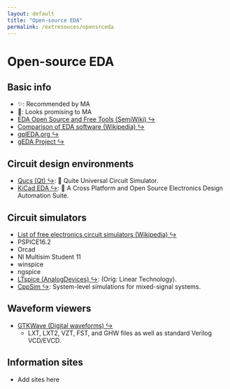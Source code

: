 ```yaml
---
layout: default
title: "Open-source EDA"
permalink: /extresouces/opensrceda
---
```


# Open-source EDA

## Basic info
 - &#x2728;: Recommended by MA
 - &#x1F914;: Looks promising to MA
 - [EDA Open Source and Free Tools (SemiWiki) &#x21AA;](https://semiwiki.com/wikis/industry-wikis/eda-open-source-tools-wiki/)
 - [Comparison of EDA software (Wikipedia) &#x21AA;](https://en.wikipedia.org/wiki/Comparison_of_EDA_software#Free_software)
 - [gplEDA.org &#x21AA;](www.gpleda.org)
 - [gEDA Project &#x21AA;](www.geda-project.org)

## Circuit design environments
 - [Qucs (Qt) &#x21AA;](http://qucs.sourceforge.net/): &#x1F914; Quite Universal Circuit Simulator.
 - [KiCad EDA &#x21AA;](https://kicad-pcb.org/): &#x1F914; A Cross Platform and Open Source Electronics Design Automation Suite.

## Circuit simulators
 - [List of free electronics circuit simulators (Wikipedia) &#x21AA;](https://en.wikipedia.org/wiki/List_of_free_electronics_circuit_simulators)
 - PSPICE16.2
 - Orcad
 - NI Multisim Student 11
 - winspice
 - ngspice
 - [LTspice (AnalogDevices) &#x21AA;](https://www.analog.com/en/design-center/design-tools-and-calculators/ltspice-simulator.html): (Orig: Linear Technology).
 - [CppSim &#x21AA;](www.cppsim.com): System-level simulations for mixed-signal systems.

## Waveform viewers
 - [GTKWave (Digital waveforms) &#x21AA;](http://gtkwave.sourceforge.net/)
   - LXT, LXT2, VZT, FST, and GHW files as well as standard Verilog VCD/EVCD.

## Information sites
 - Add sites here
